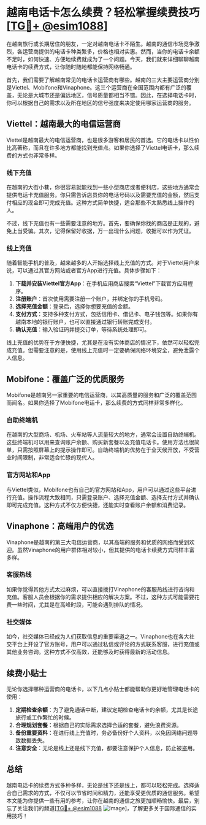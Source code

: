 # 越南电话卡怎么续费？轻松掌握续费技巧[[TG💪+ @esim1088](https://t.me/s/esim1088)]

在越南旅行或长期居住的朋友，一定对越南电话卡不陌生。越南的通信市场竞争激烈，各运营商提供的电话卡种类繁多，价格也相对实惠。然而，当你的电话卡余额不足时，如何快速、方便地续费就成为了一个问题。今天，我们就来详细聊聊越南电话卡的续费方式，让你随时随地都能保持网络畅通。

首先，我们需要了解越南常见的电话卡运营商有哪些。越南的三大主要运营商分别是Viettel、Mobifone和Vinaphone。这三个运营商在全国范围内都有广泛的覆盖，无论是大城市还是偏远地区，信号质量都相当不错。因此，在选择电话卡时，你可以根据自己的需求以及所在地区的信号强度来决定使用哪家运营商的服务。

## Viettel：越南最大的电信运营商

Viettel是越南最大的电信运营商，也是很多游客和居民的首选。它的电话卡以性价比高著称，而且在许多地方都能找到充值点。如果你选择了Viettel电话卡，那么续费的方式也非常多样。

### 线下充值

在越南的大街小巷，你很容易就能找到一些小型商店或者便利店，这些地方通常会提供电话卡充值服务。你只需告诉店员你的电话号码以及需要充值的金额，然后支付相应的现金即可完成充值。这种方式简单快捷，适合那些不太熟悉线上操作的人。

不过，线下充值也有一些需要注意的地方。首先，要确保你找的商店是正规的，避免上当受骗。其次，记得保留好收据，万一出现什么问题，收据可以作为凭证。

### 线上充值

随着智能手机的普及，越来越多的人开始选择线上充值的方式。对于Viettel用户来说，可以通过其官方网站或者官方App进行充值。具体步骤如下：

1. **下载并安装Viettel官方App**：在手机应用商店搜索“Viettel”下载官方应用程序。
2. **注册账户**：首次使用需要注册一个账户，并绑定你的手机号码。
3. **选择充值金额**：登录后，选择你想要充值的金额。
4. **支付方式**：支持多种支付方式，包括信用卡、借记卡、电子钱包等。如果你有越南本地的银行账户，也可以直接通过银行转账完成支付。
5. **确认充值**：输入验证码并提交订单，等待系统处理即可。

线上充值的优势在于方便快捷，尤其是在没有实体商店的情况下，依然可以轻松完成充值。但需要注意的是，使用线上充值时一定要确保网络环境安全，避免泄露个人信息。

## Mobifone：覆盖广泛的优质服务

Mobifone是越南另一家重要的电信运营商，以其高质量的服务和广泛的覆盖范围而闻名。如果你选择了Mobifone电话卡，那么续费的方式同样非常多样化。

### 自助终端机

在越南的大型商场、机场、火车站等人流量较大的地方，通常会设置自助终端机。这些终端机可以用来查询账户余额、购买新套餐以及充值电话卡。使用方法也很简单，只需按照屏幕上的提示操作即可。自助终端机的优势在于全天候开放，不受营业时间限制，非常适合忙碌的现代人。

### 官方网站和App

与Viettel类似，Mobifone也有自己的官方网站和App，用户可以通过这些平台进行充值。操作流程大致相同，只需登录账户、选择充值金额、选择支付方式并确认即可完成充值。这种方式不仅方便快捷，还能实时查看账户余额和消费记录。

## Vinaphone：高端用户的优选

Vinaphone是越南的第三大电信运营商，以其高端的服务和优质的网络而受到欢迎。虽然Vinaphone的用户群体相对较小，但其提供的电话卡续费方式同样丰富多样。

### 客服热线

如果你觉得其他方式太过麻烦，可以直接拨打Vinaphone的客服热线进行咨询和充值。客服人员会根据你的需求提供相应的解决方案。不过，这种方式可能需要花费一些时间，尤其是在高峰时段，可能会遇到排队的情况。

### 社交媒体

如今，社交媒体已经成为人们获取信息的重要渠道之一。Vinaphone也在各大社交平台上开设了官方账号，用户可以通过私信或评论的方式联系客服，进行充值或其他业务咨询。这种方式不仅高效，还能够及时获得最新的活动信息。

## 续费小贴士

无论你选择哪种运营商的电话卡，以下几点小贴士都能帮助你更好地管理电话卡的使用：

1. **定期检查余额**：为了避免通话中断，建议定期检查电话卡的余额，尤其是长途旅行或工作繁忙的时候。
2. **合理规划套餐**：根据自己的实际需求选择合适的套餐，避免浪费资源。
3. **备份重要资料**：在进行线上充值时，务必备份好个人资料，以免因网络问题导致数据丢失。
4. **注意安全**：无论是线上还是线下充值，都要注意保护个人信息，防止被盗用。

## 总结

越南电话卡的续费方式多种多样，无论是线下还是线上，都可以轻松完成。选择适合自己需求的方式，不仅可以节省时间和精力，还能享受更优质的通信服务。希望本文能为你提供一些有用的参考，让你在越南的通信之旅更加顺畅愉快。最后，别忘了关注我们的频道[[TG💪+ @esim1088](https://t.me/s/esim1088) ![Image](https://i.postimg.cc/4NQfJmqS/Snipaste-2025-05-13-00-14-12.png)]，了解更多关于国际通信的实用技巧！